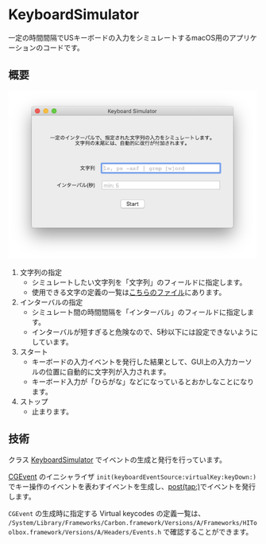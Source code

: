 
# KeyboardSimulator

一定の時間間隔でUSキーボードの入力をシミュレートするmacOS用のアプリケーションのコードです。

## 概要

<img src="./images/ja.png" width="500">

1. 文字列の指定
   -  シミュレートしたい文字列を「文字列」のフィールドに指定します。
   - 使用できる文字の定義の一覧は[こちらのファイル](./KeyboardSimulator/Classes/KeyEvent.swift)にあります。
1. インターバルの指定
   - シミュレート間の時間間隔を「インターバル」のフィールドに指定します。
   - インターバルが短すぎると危険なので、5秒以下には設定できないようにしています。
1. スタート
   - キーボードの入力イベントを発行した結果として、GUI上の入力カーソルの位置に自動的に文字列が入力されます。
   - キーボード入力が「ひらがな」などになっているとおかしなことになります。
1. ストップ
   - 止まります。

## 技術

クラス [KeyboardSimulator](./KeyboardSimulator/Classes/KeyboardSimulator.swift) でイベントの生成と発行を行っています。

[CGEvent](https://developer.apple.com/documentation/coregraphics/cgevent) のイニシャライザ `init(keyboardEventSource:virtualKey:keyDown:)` でキー操作のイベントを表わすイベントを生成し、[post(tap:)](https://developer.apple.com/documentation/coregraphics/cgevent/1456527-post)でイベントを発行します。

`CGEvent` の生成時に指定する Virtual keycodes の定義一覧は、 `/System/Library/Frameworks/Carbon.framework/Versions/A/Frameworks/HIToolbox.framework/Versions/A/Headers/Events.h` で確認することができます。

